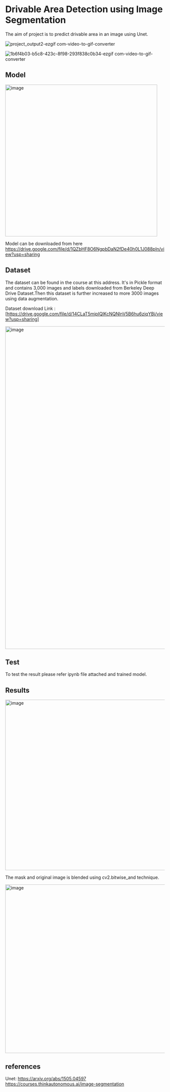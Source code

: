 # Drivable Area Detection using Image Segmentation
The aim of project is to predict drivable area in an image using Unet.

![project_output2-ezgif com-video-to-gif-converter](https://github.com/Vishalkagade/Image_segmentation/assets/105672962/1b307f1f-ce56-47e9-8455-3d67aa672e3f)

![1b6f4b03-b5c8-423c-8f98-293f838c0b34-ezgif com-video-to-gif-converter](https://github.com/Vishalkagade/Image_segmentation/assets/105672962/be24e36f-dfec-44a0-b27a-08d917f7c879)

## Model
<img width="480" alt="image" src="https://github.com/Vishalkagade/Image_segmentation/assets/105672962/48d1c9a4-dc8d-4b47-a605-a16e295eba53">

Model can be downloaded from here https://drive.google.com/file/d/1QZbHF8O6NgpbDaN2fDe40h0L1J088pln/view?usp=sharing


## Dataset
The dataset can be found in the course at this address. It's in Pickle format and contains 3,000 images and labels downloaded from Berkeley Deep Drive Dataset.Then this dataset is further increased to more 3000 images using data augmentation. 

Dataset download Link : [https://drive.google.com/file/d/14CLaT5mipIQlKcNQNlnV5B6hu6ziqYBj/view?usp=sharing]

<img width="1020" alt="image" src="https://github.com/Vishalkagade/Image_segmentation/assets/105672962/557eb1b8-99dd-4882-8934-eed10b7d2eb2">

## Test

To test the result please refer ipynb file attached and trained model.
## Results
<img width="539" alt="image" src="https://github.com/Vishalkagade/Image_segmentation/assets/105672962/0a31fcc7-a78f-4b2b-a949-b145ef131ae1">

The mask and original image is blended using cv2.bitwise_and technique.

<img width="533" alt="image" src="https://github.com/Vishalkagade/Image_segmentation/assets/105672962/f49e17ba-e323-41af-9714-563f672319c1">

## references
Unet: https://arxiv.org/abs/1505.04597
https://courses.thinkautonomous.ai/image-segmentation


